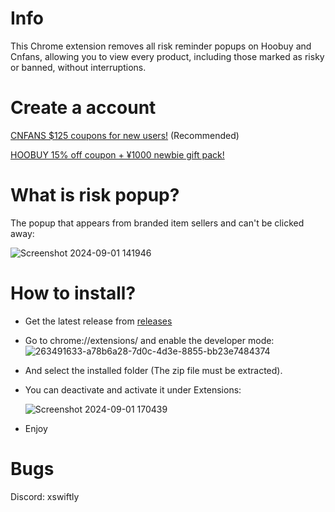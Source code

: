 # Info
This Chrome extension removes all risk reminder popups on Hoobuy and Cnfans, allowing you to view every product, including those marked as risky or banned, without interruptions.

# Create a account

[CNFANS $125 coupons for new users!](https://cnfans.com/de/register/?ref=839344) (Recommended)

[HOOBUY 15% off coupon + ¥1000 newbie gift pack!](https://hoobuy.com?utm_source=ambassador&utm_medium=linksharing&inviteCode=mXYVxamE)

# What is risk popup?
The popup that appears from branded item sellers and can't be clicked away:

![Screenshot 2024-09-01 141946](https://github.com/user-attachments/assets/2ae9688d-5256-4e06-aa28-f4481b90bc85)

# How to install?
+ Get the latest release from [releases](https://github.com/Swiftly12/risk-reminder-remover/releases)
+ Go to chrome://extensions/ and enable the developer mode:
![263491633-a78b6a28-7d0c-4d3e-8855-bb23e7484374](https://github.com/user-attachments/assets/dfefb93c-8010-43f7-a9ae-860aa2c23cc7)
+ And select the installed folder (The zip file must be extracted).
+ You can deactivate and activate it under Extensions:
  
  ![Screenshot 2024-09-01 170439](https://github.com/user-attachments/assets/18b13ef8-cc79-49b6-86ac-8ee6dae70a71)
+ Enjoy

# Bugs
Discord: xswiftly
